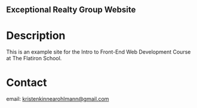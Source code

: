 Exceptional Realty Group Website
---

# Description

This is an example site for the Intro to Front-End Web Development Course at The Flatiron School.

# Contact

email: kristenkinnearohlmann@gmail.com